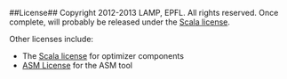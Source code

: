 ##License##
Copyright 2012-2013 LAMP, EPFL. All rights reserved. Once complete, will probably be released under the [Scala license](http://www.scala-lang.org/node/146).

Other licenses include:
 - The [Scala license](http://www.scala-lang.org/node/146) for optimizer components
 - [ASM License](http://asm.ow2.org/license.html) for the ASM tool
